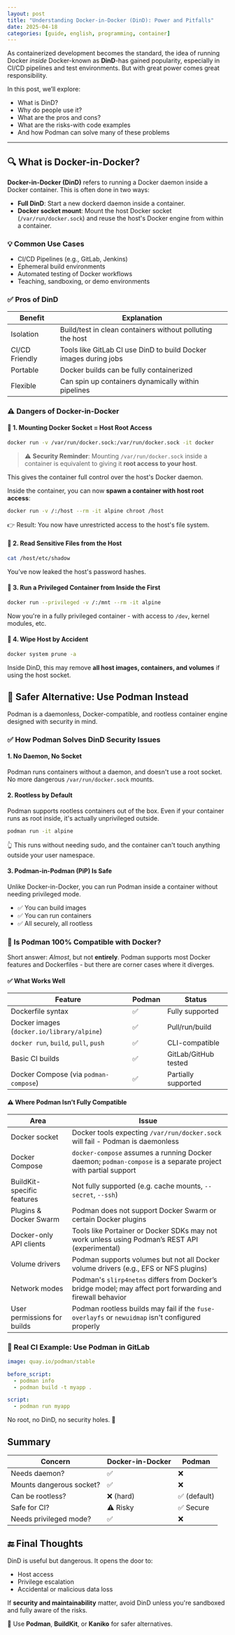 ```yaml
---
layout: post
title: "Understanding Docker-in-Docker (DinD): Power and Pitfalls"
date: 2025-04-18
categories: [guide, english, programming, container]
---
```


As containerized development becomes the standard, the idea of running Docker _inside_ Docker-known as **DinD**-has gained popularity, especially in CI/CD pipelines and test environments. But with great power comes great responsibility.

In this post, we’ll explore:
- What is DinD?
- Why do people use it?
- What are the pros and cons?
- What are the risks-with code examples
- And how Podman can solve many of these problems

---

## 🔍 What is Docker-in-Docker?

**Docker-in-Docker (DinD)** refers to running a Docker daemon inside a Docker container. This is often done in two ways:

- **Full DinD**: Start a new dockerd daemon inside a container.
- **Docker socket mount**: Mount the host Docker socket (`/var/run/docker.sock`) and reuse the host's Docker engine from within a container.

### 💡 Common Use Cases

- CI/CD Pipelines (e.g., GitLab, Jenkins)
- Ephemeral build environments
- Automated testing of Docker workflows
- Teaching, sandboxing, or demo environments

### ✅ Pros of DinD

| Benefit | Explanation |
| --- | --- |
| Isolation | Build/test in clean containers without polluting the host |
| CI/CD Friendly | Tools like GitLab CI use DinD to build Docker images during jobs |
| Portable | Docker builds can be fully containerized |
| Flexible | Can spin up containers dynamically within pipelines |

### ⚠️ Dangers of Docker-in-Docker

#### 🚨 1. Mounting Docker Socket = Host Root Access

```bash
docker run -v /var/run/docker.sock:/var/run/docker.sock -it docker
```

> ⚠️ **Security Reminder**: Mounting `/var/run/docker.sock` inside a container is equivalent to giving it **root access to your host**.

This gives the container full control over the host's Docker daemon.

Inside the container, you can now **spawn a container with host root access**:

```bash
docker run -v /:/host --rm -it alpine chroot /host
```

👉 Result: You now have unrestricted access to the host's file system.

#### 📂 2. Read Sensitive Files from the Host

```bash
cat /host/etc/shadow
```

You’ve now leaked the host's password hashes.

#### 🐚 3. Run a Privileged Container from Inside the First

```bash
docker run --privileged -v /:/mnt --rm -it alpine
```

Now you're in a fully privileged container - with access to `/dev`, kernel modules, etc.

#### 🧹 4. Wipe Host by Accident

```bash
docker system prune -a
```

Inside DinD, this may remove **all host images, containers, and volumes** if using the host socket.

## 🔐 Safer Alternative: Use Podman Instead

Podman is a daemonless, Docker-compatible, and rootless container engine designed with security in mind.

### ✅ How Podman Solves DinD Security Issues

#### 1. No Daemon, No Socket

Podman runs containers without a daemon, and doesn't use a root socket. No more dangerous `/var/run/docker.sock` mounts.

#### 2. Rootless by Default

Podman supports rootless containers out of the box. Even if your container runs as root inside, it's actually unprivileged outside.

```bash
podman run -it alpine
```

👆 This runs without needing sudo, and the container can't touch anything outside your user namespace.

#### 3. Podman-in-Podman (PiP) Is Safe

Unlike Docker-in-Docker, you can run Podman inside a container without needing privileged mode.

- ✅ You can build images
- ✅ You can run containers
- ✅ All securely, all rootless

### 🧩 Is Podman 100% Compatible with Docker?

Short answer: _Almost_, but not **entirely**. Podman supports most Docker features and Dockerfiles - but there are corner cases where it diverges.

#### ✅ What Works Well

| Feature | Podman | Status |
| --- | --- | --- |
| Dockerfile syntax | ✅ | Fully supported |
| Docker images (`docker.io/library/alpine`) | ✅ | Pull/run/build |
| `docker run`, `build`, `pull`, `push` | ✅ | CLI-compatible |
| Basic CI builds | ✅ | GitLab/GitHub tested |
| Docker Compose (via `podman-compose`) | ✅ | Partially supported |

#### ⚠️ Where Podman Isn’t Fully Compatible

| Area | Issue |
| --- | --- |
| Docker socket | Docker tools expecting `/var/run/docker.sock` will fail - Podman is daemonless |
| Docker Compose | `docker-compose` assumes a running Docker daemon; `podman-compose` is a separate project with partial support |
| BuildKit-specific features | Not fully supported (e.g. cache mounts, `--secret`, `--ssh`) |
| Plugins & Docker Swarm | Podman does not support Docker Swarm or certain Docker plugins |
| Docker-only API clients | Tools like Portainer or Docker SDKs may not work unless using Podman’s REST API (experimental) |
| Volume drivers | Podman supports volumes but not all Docker volume drivers (e.g., EFS or NFS plugins) |
| Network modes | Podman's `slirp4netns` differs from Docker’s bridge model; may affect port forwarding and firewall behavior |
| User permissions for builds	| Podman rootless builds may fail if the `fuse-overlayfs` or `newuidmap` isn't configured properly |

### 🔬 Real CI Example: Use Podman in GitLab

```yaml
image: quay.io/podman/stable

before_script:
  - podman info
  - podman build -t myapp .

script:
  - podman run myapp
```

No root, no DinD, no security holes. 🎉

## Summary

| Concern | Docker-in-Docker | Podman |
| --- | --- | --- |
| Needs daemon? |	✅ | ❌ |
| Mounts dangerous socket? | ✅ | ❌ |
| Can be rootless? | ❌ (hard) | ✅ (default) |
| Safe for CI? | ⚠️ Risky | ✅ Secure |
| Needs privileged mode? | ✅ | ❌ |

## 🔚 Final Thoughts

DinD is useful but dangerous. It opens the door to:

- Host access
- Privilege escalation
- Accidental or malicious data loss

If **security and maintainability** matter, avoid DinD unless you're sandboxed and fully aware of the risks.

🔐 Use **Podman**, **BuildKit**, or **Kaniko** for safer alternatives.
